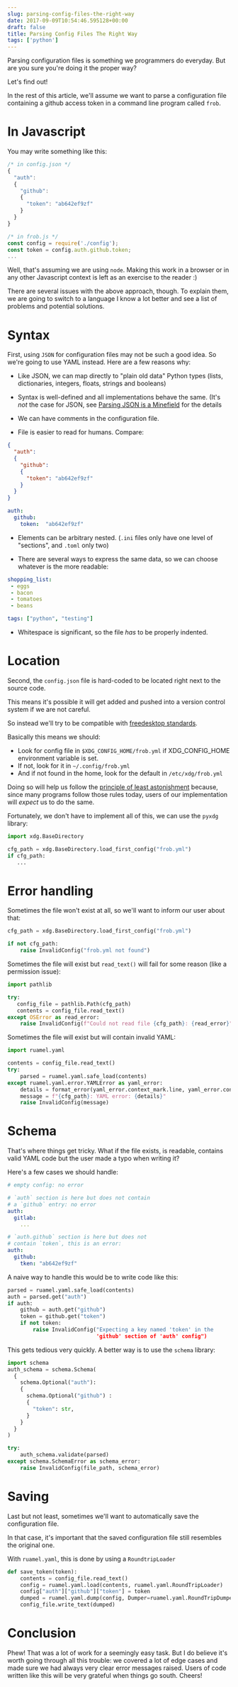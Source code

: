 ```yaml
---
slug: parsing-config-files-the-right-way
date: 2017-09-09T10:54:46.595128+00:00
draft: false
title: Parsing Config Files The Right Way
tags: ['python']
---
```


Parsing configuration files is something we programmers do everyday.
But are you sure you're doing it the proper way?

Let's find out!

<!--more-->

In the rest of this article, we'll assume we want to parse a configuration
file containing a github access token in a command line program called
`frob`.

# In Javascript

You may write something like this:

```javascript
/* in config.json */
{
  "auth":
  {
    "github":
    {
      "token": "ab642ef9zf"
    }
  }
}
```

```javascript
/* in frob.js */
const config = require('./config');
const token = config.auth.github.token;
...
```

Well, that's assuming we are using `node`. Making this work in a browser or in any other Javascript context is left as an exercise to the reader :)

There are several issues with the above approach, though. To explain them, we are going to switch to a language I know a lot better and see a list of problems and potential solutions.

# Syntax

First, using `JSON` for configuration files may not be such a good idea. So we're going to use YAML instead. Here are a few reasons why:

* Like JSON, we can map directly to "plain old data" Python types (lists, dictionaries, integers, floats, strings and booleans)

* Syntax is well-defined and all implementations behave the same. (It's _not_ the case for JSON, see [Parsing JSON is a Minefield](http://seriot.ch/parsing_json.php) for the details

* We can have comments in the configuration file.

* File is easier to read for humans. Compare:

```json
{
  "auth":
  {
    "github":
    {
      "token": "ab642ef9zf"
    }
  }
}
```

```yaml
auth:
  github:
    token:  "ab642ef9zf"
```

* Elements can be arbitrary nested. (`.ini`  files only have one level of "sections", and `.toml` only two)

* There are several ways to express the same data, so we can choose whatever is the more readable:

```yaml
shopping_list:
 - eggs
 - bacon
 - tomatoes
 - beans

tags: ["python", "testing"]
```

* Whitespace is significant, so the file *has* to be properly indented.


# Location

Second, the `config.json` file is hard-coded to be located right next to the source code.

This means it's possible it will get added and pushed into a version control system if we are not careful.

So instead we'll try to be compatible with [freedesktop standards](https://standards.freedesktop.org/basedir-spec/basedir-spec-latest.html).

Basically this means we should:

* Look for config file in `$XDG_CONFIG_HOME/frob.yml` if XDG_CONFIG_HOME environment variable is set.
* If not, look for it in `~/.config/frob.yml`
* And if not found in the home, look for the default in `/etc/xdg/frob.yml`

Doing so will help us follow the [principle of least astonishment](https://en.wikipedia.org/wiki/Principle_of_least_astonishment) because, since many programs follow those rules today, users of our implementation will *expect* us to do the same.

Fortunately, we don't have to implement all of this, we can use the `pyxdg` library:

```python
import xdg.BaseDirectory

cfg_path = xdg.BaseDirectory.load_first_config("frob.yml")
if cfg_path:
   ...
```

# Error handling

Sometimes the file won't exist at all, so we'll want to inform our user about that:

```python
cfg_path = xdg.BaseDirectory.load_first_config("frob.yml")

if not cfg_path:
    raise InvalidConfig("frob.yml not found")
```

Sometimes the file will exist but `read_text()` will fail for some reason (like a permission issue):

```python
import pathlib

try:
   config_file = pathlib.Path(cfg_path)
   contents = config_file.read_text()
except OSError as read_error:
    raise InvalidConfig(f"Could not read file {cfg_path}: {read_error}")
```


Sometimes the file will exist but will contain invalid YAML:

```python
import ruamel.yaml

contents = config_file.read_text()
try:
    parsed = ruamel.yaml.safe_load(contents)
except ruamel.yaml.error.YAMLError as yaml_error:
    details = format_error(yaml_error.context_mark.line, yaml_error.context_mark.column)
    message = f"{cfg_path}: YAML error: {details}"
    raise InvalidConfig(message)
```

# Schema

That's where things get tricky. What if the file exists, is readable, contains valid YAML code but the user made a typo when writing it?

Here's a few cases we should handle:

```yaml
# empty config: no error

# `auth` section is here but does not contain
# a `github` entry: no error
auth:
  gitlab:
    ...

# `auth.github` section is here but does not
# contain `token`, this is an error:
auth:
  github:
    tken: "ab642ef9zf"
```

A naive way to handle this would be to write code like this:

```python
parsed = ruamel.yaml.safe_load(contents)
auth = parsed.get("auth")
if auth:
    github = auth.get("github")
    token = github.get("token")
    if not token:
        raise InvalidConfig("Expecting a key named 'token' in the
                            'github' section of 'auth' config")
```

This gets tedious very quickly. A better way is to use the `schema` library:

```python
import schema
auth_schema = schema.Schema(
  {
    schema.Optional("auth"):
    {
      schema.Optional("github") :
      {
        "token": str,
      }
    }
  }
)

try:
    auth_schema.validate(parsed)
except schema.SchemaError as schema_error:
    raise InvalidConfig(file_path, schema_error)
```

# Saving

Last but not least, sometimes we'll want to automatically save the configuration file.

In that case, it's important that the saved configuration file still resembles the original one.

With `ruamel.yaml`, this is done by using a `RoundtripLoader`

```python
def save_token(token):
    contents = config_file.read_text()
    config = ruamel.yaml.load(contents, ruamel.yaml.RoundTripLoader)
    config["auth"]["github"]["token"] = token
    dumped = ruamel.yaml.dump(config, Dumper=ruamel.yaml.RoundTripDumper)
    config_file.write_text(dumped)
```

# Conclusion

Phew! That was a lot of work for a seemingly easy task. But I do believe it's worth going through all this trouble: we covered a lot of edge cases and made sure we had always very clear error messages raised. Users of code written like this will be very grateful when things go south. Cheers!
